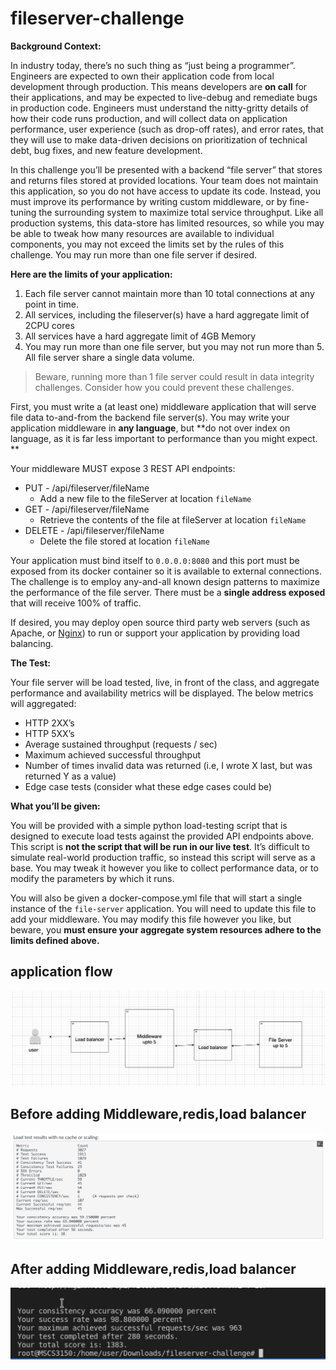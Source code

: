 # fileserver-challenge


**Background Context:**

In industry today, there’s no such thing as “just being a programmer”. Engineers are expected to own their application code from 
local development through production. This means developers are **on call** for their applications, and may be expected to 
live-debug and remediate bugs in production code. Engineers must understand the nitty-gritty details of how their code runs 
production, and will collect data on application performance, user experience (such as drop-off rates), and error rates, 
that they will use to make data-driven decisions on prioritization of technical debt, bug fixes, and new feature development.


In this challenge you’ll be presented with a backend “file server” that stores and returns files stored at provided locations. 
Your team does not maintain this application, so you do not have access to update its code. Instead, you must improve its 
performance by writing custom middleware, or by fine-tuning the surrounding system to maximize total service throughput. 
Like all production systems, this data-store has limited resources, so while you may be able to tweak how many resources are 
available to individual components, you may not exceed the limits set by the rules of this challenge. You may run more than one
file server if desired. 

**Here are the limits of your application:**

1. Each file server cannot maintain more than 10 total connections at any point in time.
2. All services, including the fileserver(s) have a hard aggregate limit of 2CPU cores
3. All services have a hard aggregate limit of 4GB Memory
4. You may run more than one file server, but you may not run more than 5. All file server share a single data volume.

> Beware, running more than 1 file server could result in data integrity challenges. Consider how you could prevent these challenges.


First, you must write a (at least one) middleware application that will serve file data to-and-from the backend file server(s). You may write your application middleware in **any language**, but **do not over index on language, as it is far less important to performance than you might expect. **

Your middleware MUST expose 3 REST API endpoints:

* PUT - /api/fileserver/fileName
    * Add a new file to the fileServer at location `fileName`
* GET - /api/fileserver/fileName
    * Retrieve the contents of the file at fileServer at location `fileName`
* DELETE - /api/fileserver/fileName
    * Delete the file stored at location `fileName`

Your application must bind itself to `0.0.0.0:8080` and this port must be exposed from its docker container so it 
is available to external connections. The challenge is to employ any-and-all known design patterns to maximize the 
performance of the file server. There must be a **single address exposed** that will receive 100% of traffic.


If desired, you may deploy open source third party web servers (such as Apache, or 
[Nginx](https://www.nginx.com/))  to run or support your application by providing load balancing.

**The Test:**

Your file server will be load tested, live, in front of the class, and aggregate performance and availability metrics 
will be displayed. The below metrics will aggregated:

* HTTP 2XX’s
* HTTP 5XX’s
* Average sustained throughput (requests / sec)
* Maximum achieved successful throughput
* Number of times invalid data was returned (i.e, I wrote X last, but was returned Y as a value)
* Edge case tests (consider what these edge cases could be)

**What you’ll be given:**

You will be provided with a simple python load-testing script that is designed to execute load tests against the provided 
API endpoints above. This script is **not the script that will be run in our live test**. It’s difficult to simulate real-world 
production traffic, so instead this script will serve as a base. You may tweak it however you like to collect performance data, 
or to modify the parameters by which it runs.


You will also be given a docker-compose.yml file that will start a single instance of the `file-server` application. You will need 
to update this file to add your middleware. You may modify this file however you like, but beware, you **must ensure your 
aggregate system resources adhere to the limits defined above.**

## application flow
![My Image](application_flow.jpeg)


## Before adding Middleware,redis,load balancer
![My Image](before.png)

## After adding Middleware,redis,load balancer
![My Image](after.jpeg)
